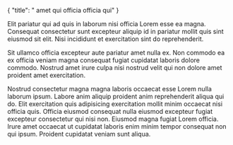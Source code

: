 {
  "title": " amet qui officia officia qui"
}

Elit pariatur qui ad quis in laborum nisi officia Lorem esse ea magna. Consequat consectetur sunt excepteur aliquip id in pariatur mollit quis sint eiusmod sit elit. Nisi incididunt et exercitation sint do reprehenderit.

Sit ullamco officia excepteur aute pariatur amet nulla ex. Non commodo ea ex officia veniam magna consequat fugiat cupidatat laboris dolore commodo. Nostrud amet irure culpa nisi nostrud velit qui non dolore amet proident amet exercitation.

Nostrud consectetur magna magna laboris occaecat esse Lorem nulla laborum ipsum. Labore anim aliquip proident anim reprehenderit aliqua qui do. Elit exercitation quis adipisicing exercitation mollit minim occaecat nisi officia quis. Officia eiusmod consequat nulla eiusmod excepteur fugiat excepteur consectetur qui nisi non. Eiusmod magna fugiat Lorem officia. Irure amet occaecat ut cupidatat laboris enim minim tempor consequat non qui ipsum. Proident cupidatat veniam sunt aliqua.
